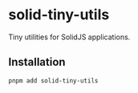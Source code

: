 # solid-tiny-utils

Tiny utilities for SolidJS applications.

## Installation

```bash
pnpm add solid-tiny-utils
```
